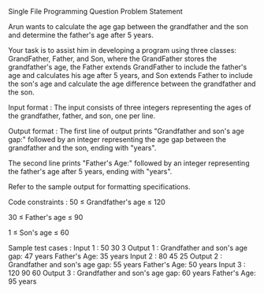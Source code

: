 Single File Programming Question
Problem Statement



Arun wants to calculate the age gap between the grandfather and the son and determine the father's age after 5 years. 



Your task is to assist him in developing a program using three classes: GrandFather, Father, and Son, where the GrandFather stores the grandfather's age, the Father extends GrandFather to include the father's age and calculates his age after 5 years, and Son extends Father to include the son's age and calculate the age difference between the grandfather and the son.

Input format :
The input consists of three integers representing the ages of the grandfather, father, and son, one per line.

Output format :
The first line of output prints "Grandfather and son's age gap:" followed by an integer representing the age gap between the grandfather and the son, ending with "years".

The second line prints "Father's Age:" followed by an integer representing the father's age after 5 years, ending with "years".



Refer to the sample output for formatting specifications.

Code constraints :
50 ≤ Grandfather's age ≤ 120

30 ≤ Father's age ≤ 90

1 ≤ Son's age ≤ 60

Sample test cases :
Input 1 :
50
30
3
Output 1 :
Grandfather and son's age gap: 47 years
Father's Age: 35 years
Input 2 :
80
45
25
Output 2 :
Grandfather and son's age gap: 55 years
Father's Age: 50 years
Input 3 :
120
90
60
Output 3 :
Grandfather and son's age gap: 60 years
Father's Age: 95 years